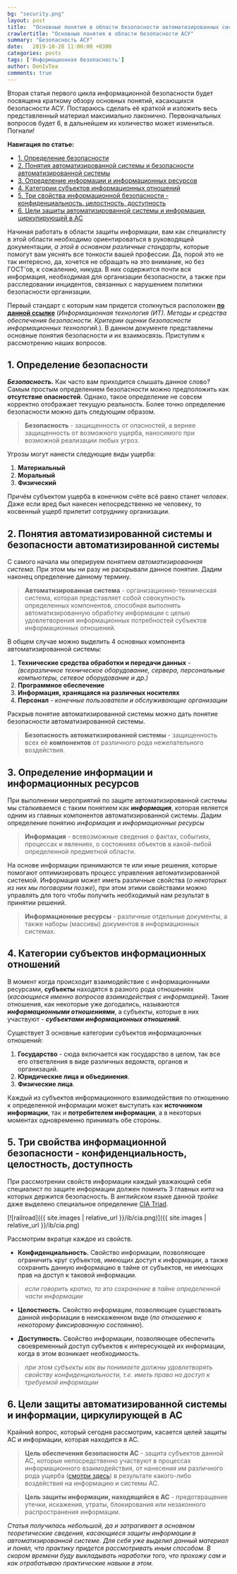 ```yaml
---
bg: "security.png"
layout: post
title:  "Основные понятия в области безопасности автоматизированных систем"
crawlertitle: "Основные понятия в области безопасности АСУ"
summary: "Безопасность АСУ"
date:   2019-10-28 11:00:00 +0300
categories: posts
tags: ['Информационная безопасность']
author: DenIvTea
comments: true
---
```


Вторая статья первого цикла информационной безопасности будет посвящена краткому обзору основных понятий, касающихся безопасности АСУ. Постараюсь сделать её краткой и изложить весь представленный материал максимально лаконично.  Первоначальных вопросов будет 6, в дальнейшем их количество может измениться. Погнали!

**Навигация по статье:**

* <a href="#1">1. Определение безопасности</a>
* <a href="#2">2. Понятия автоматизированной системы и безопасности автоматизированной системы</a>
* <a href="#3">3. Определение информации и информационных ресурсов</a>
* <a href="#4">4. Категории субъектов информационных отношений</a>
* <a href="#5">5. Три свойства информационной безопасности - конфиденциальность, целостность, доступность</a>
* <a href="#6">6. Цели защиты автоматизированной системы и информации, циркулирующей в АС</a>

Начиная работать в области защиты информации, вам как специалисту в этой области необходимо ориентироваться в руководящей документации, *а этой в основном различные стандарты*, которые помогут вам уяснять все тонкости вашей профессии. Да, порой это не так интересно, да, хочется не обращать на это внимание, но без ГОСТ'ов, к сожалению, никуда. В них содержится почти вся информация, необходимая для организации безопасности, а также при расследовании инцидентов, связанных с нарушением политики безопасности организации.

Первый стандарт с которым нам придется столкнуться расположен [**по данной ссылке**](http://docs.cntd.ru/document/1200101777 "Информационная технология (ИТ). Методы и средства обеспечения безопасности. Критерии оценки безопасности информационных технологий.") (*Информационная технология (ИТ). Методы и средства обеспечения безопасности. Критерии оценки безопасности информационных технологий.*). В данном документе представлены основные понятия безопасности и их взаимосвязь. Приступим к рассмотрению наших вопросов.

<h2><a name="1">1. Определение безопасности</a></h2>

***Безопасность.*** Как часто вам приходится слышать данное слово? Самым простым определением безопасности можно предположить как **отсутствие опасностей**. Однако, такое определение не совсем корректно отображает текущую реальность. Более точно определение безопасности можно дать следующим образом.

> **Безопасность** - защищенность от опасностей, а вернее защищенность от возможного ущерба, наносимого при возможной реализации любых угроз.

<a name="groza">Угрозы могут нанести следующие виды ущерба:</a>
1. **Материальный**
2. **Моральный**
3. **Физический**

Причём субъектом ущерба в конечном счёте всё равно станет *человек*. Даже если вред был нанесен непосредственно не человеку, то косвенный ущерб прилетит сотруднику организации. 

<h2><a name="2">2. Понятия автоматизированной системы и безопасности автоматизированной системы</a></h2>

С самого начала мы оперируем понятием *автоматизированная система*. При этом мы ни разу не раскрывали данное понятие. Дадим наконец определение данному термину.

> **Автоматизированная система** - организационно-техническая система, которая представляет собой совокупность определенных компонентов, способная выполнять автоматизированную обработку информации с целью удовлетворения информационных потребностей субъектов информационных отношений.

В общем случае можно выделить 4 основных компонента автоматизированной системы:
1. **Технические средства обработки и передачи данных** - *(всеразличное техническое оборудование, сервера, персональные компьютеры, сетевое оборудование и др.)*
2. **Программное обеспечение**
3. **Информация, хранящаяся на различных носителях**
4. **Персонал** - *конечные пользователи и обслуживающие организации*

Раскрыв понятие автоматизированной системы можно дать понятие безопасности автоматизированной системы.

> **Безопасность автоматизированной системы** - защищенность всех её **компонентов** от различного рода нежелательного воздействия.

<h2><a name="3">3. Определение информации и информационных ресурсов</a></h2>

При выполнении мероприятий по защите автоматизированной системы мы сталкиваемся с таким понятием как ***информация***, которая является одним из главных компонентов автоматизированной системы. Дадим определение понятию *информация* и *информационные ресурсы*

> **Информация** - всевозможные сведения о фактах, событиях, процессах и явлениях, о состояниях объектов в какой-либой определенной предметной области.

На основе информации принимаются те или иные решения, которые помогают оптимизировать процесс управления автоматизированной системой. Информация может иметь различные свойства (*о некоторых из них мы поговорим позже*), при этом этими свойствами можно управлять для того чтобы получить необходимый нам результат в принятии решений.

> **Информационные ресурсы** - различные отдельные документы, а также наборы (массивы) документов в информационных системах.

<h2><a name="4">4. Категории субъектов информационных отношений</a></h2>

В момент когда происходит взаимодействие с информационными ресурсами, **субъекты** находятся в разного рода отношениях (*касающиеся именно вопросов взаимодействия с информацией*). Такие отношения, как некоторые уже догодались, называются ***информационными отношениями***, а субъекты, которые в них участвуют - ***субъектами информационных отношений***.

Существует 3 основные категории субъектов информационных отношений:

1. **Государство** - сюда включается как государство в целом, так все его ответвления в виде различных ведомств, органов и организаций.
2.  **Юридические лица и объединения**.
3.  **Физические лица**.

Каждый из субъектов информационного взаимодействия по отношению к определенной информации может выступать как **источником информации**, так и **потребителем информации**, а в некоторых моментах одновременно принимать обе стороны.

<h2><a name="5">5. Три свойства информационной безопасности - конфиденциальность, целостность, доступность</a></h2>

При рассмотрении свойств информации каждый уважающий себя специалист по защите информации должен помнить 3 главных *кита* на которых держится безопасность. В английском языке данной *тройке* даже выделено специальное определение [CIA Triad](https://www.varonis.com/blog/cia-triad/ "Определение CIA").

[![railroad]({{ site.images | relative_url }}/ib/cia.png)]({{ site.images | relative_url }}/ib/cia.png)

Рассмотрим вкратце каждое из свойств.

* **Конфиденциальность.** Свойство информации, позволяющее ограничить круг субъектов, имеющих доступ к информации, а также сохранить данную информацию в тайне от субъектов, не имеющих прав на доступ к таковой информации.

> *если говорить кратко, то это сохранение в тайне определенной части информации*

* **Целостность.** Свойство информации, позволяющее существовать данной информации в неискаженном виде (*по отношению к некоторому фиксированную состоянию*).

* **Доступность.** Свойство информации, позволяющее обеспечить своевременный доступ  субъектов к интересующей их информации, когда в этом возникает необходимость.

> *при этом субъекты как вы понимаете должны удовлетворять свойству конфиденциальности, т.е. иметь право на доступ к требуемой информации*

<h2><a name="6">6. Цели защиты автоматизированной системы и информации, циркулирующей в АС</a></h2>

Крайний вопрос, который сегодня рассмотрим, касается целей защиты АС и информации, которая находится в АС. 

> **Цель обеспечения безопасности АС** - защита субъектов данной АС, которые непосредственно участвуют в процессах информационного взаимодействия, от нанесения им различного рода ущерба (<a href="#groza">смотри здесь</a>) в результате какого-либо воздействия на информацию и системы АС.

> **Цель защиты информации, находящейся в АС** - предотвращение утечки, искажения, утраты, блокирования или незаконного распространения информации.

*Статья получилась небольшой, да и затрагивает в основном теоретические сведения, касающиеся защиты информации в автоматизированной системе. Для себя уже выделил данный материал и понял, что практику придется рассмотривать иным способом. В скором времени буду выкладывать наработки того, что прохожу сам и как отрабатываю практические навыки в этом.*